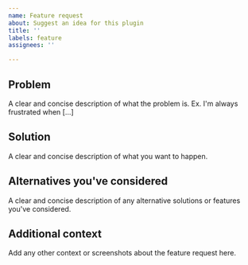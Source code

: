```yaml
---
name: Feature request
about: Suggest an idea for this plugin
title: ''
labels: feature
assignees: ''

---
```


## Problem ##

A clear and concise description of what the problem is. Ex. I'm always frustrated when [...]

## Solution ##

A clear and concise description of what you want to happen.

## Alternatives you've considered ##

A clear and concise description of any alternative solutions or features you've considered.

## Additional context ##

Add any other context or screenshots about the feature request here.
